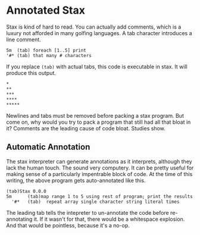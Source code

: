 # Annotated Stax
Stax is kind of hard to read.  You can actually add comments, which is a luxury not afforded in many golfing languages.  A tab character introduces a line comment.

    5m	(tab) foreach [1..5] print
    '#*	(tab) that many # characters

If you replace `(tab)` with actual tabs, this code is executable in stax.  It will produce this output.

    *
    **
    ***
    ****
    *****

Newlines and tabs must be removed before packing a stax program.  But come on, why would you try to pack a program that still had all that bloat in it?  Comments are the leading cause of code bloat.  Studies show.

## Automatic Annotation
The stax interpreter can generate annotations as it interprets, although they lack the human touch.  The sound very computery.  It can be pretty useful for making sense of a particularly impentrable block of code.  At the time of this writing, the above program gets auto-annotated like this.

    (tab)Stax 0.0.0
    5m   	(tab)map range 1 to 5 using rest of program; print the results
      '#*	(tab)  repeat array single character string literal times

The leading tab tells the intepreter to un-annotate the code before re-annotating it.  If it wasn't for that, there would be a whitespace explosion.  And that would be pointless, because it's a no-op.

